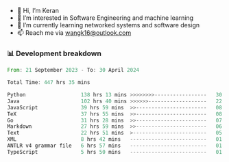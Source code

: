 - 👋 Hi, I’m Keran
- 👀 I’m interested in Software Engineering and machine learning
- 🌱 I’m currently learning networked systems and software design
- 📫 Reach me via wangk16@outlook.com


###  📊 Development breakdown
<!--START_SECTION:waka-->

```rust
From: 21 September 2023 - To: 30 April 2024

Total Time: 447 hrs 35 mins

Python                  138 hrs 13 mins >>>>>>>>-----------------   30.73 %
Java                    102 hrs 40 mins >>>>>>-------------------   22.83 %
JavaScript              39 hrs 59 mins  >>-----------------------   08.89 %
TeX                     37 hrs 55 mins  >>-----------------------   08.43 %
Go                      31 hrs 28 mins  >>-----------------------   07.00 %
Markdown                27 hrs 59 mins  >>-----------------------   06.22 %
Text                    22 hrs 51 mins  >------------------------   05.08 %
XML                     8 hrs 42 mins   -------------------------   01.94 %
ANTLR v4 grammar file   6 hrs 57 mins   -------------------------   01.55 %
TypeScript              5 hrs 50 mins   -------------------------   01.30 %
```

<!--END_SECTION:waka-->

<!---
keran-w/keran-w is a ✨ special ✨ repository because its `README.md` (this file) appears on your GitHub profile.
You can click the Preview link to take a look at your changes.
--->

